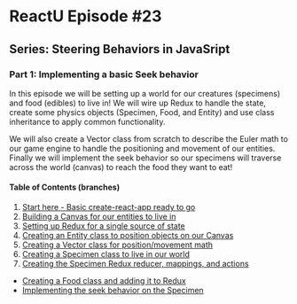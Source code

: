 # ReactU Episode #23

## Series: Steering Behaviors in JavaSript

### Part 1: Implementing a basic Seek behavior

In this episode we will be setting up a world for our creatures (specimens) and food (edibles) to live in! We will wire up Redux to handle the state, create some physics objects (Specimen, Food, and Entity) and use class inheritance to apply common functionality.

We will also create a Vector class from scratch to describe the Euler math to our game engine to handle the positioning and movement of our entities. Finally we will implement the seek behavior so our specimens will traverse across the world (canvas) to reach the food they want to eat!

#### Table of Contents (branches)

1. [Start here - Basic create-react-app ready to go](https://github.com/react-u/23-game-of-life-part-1-seek-behavior/tree/01-start-here)
2. [Building a Canvas for our entities to live in](https://github.com/react-u/23-game-of-life-part-1-seek-behavior/tree/02-our-canvas)
3. [Setting up Redux for a single source of state](https://github.com/react-u/23-game-of-life-part-1-seek-behavior/tree/03-setup-redux)
4. [Creating an Entity class to position objects on our Canvas](https://github.com/react-u/23-game-of-life-part-1-seek-behavior/tree/04-entity-class)
5. [Creating a Vector class for position/movement math](https://github.com/react-u/23-game-of-life-part-1-seek-behavior/tree/05-vector-class)
6. [Creating a Specimen class to live in our world](https://github.com/react-u/23-game-of-life-part-1-seek-behavior/tree/06-specimen-class)
7. [Creating the Specimen Redux reducer, mappings, and actions](https://github.com/react-u/23-game-of-life-part-1-seek-behavior/tree/07-specimen-redux)
- [Creating a Food class and adding it to Redux](https://github.com/react-u/23-game-of-life-part-1-seek-behavior/tree/08-creating-food)
- [Implementing the seek behavior on the Specimen](https://github.com/react-u/23-game-of-life-part-1-seek-behavior/tree/09-seek-behavior)
